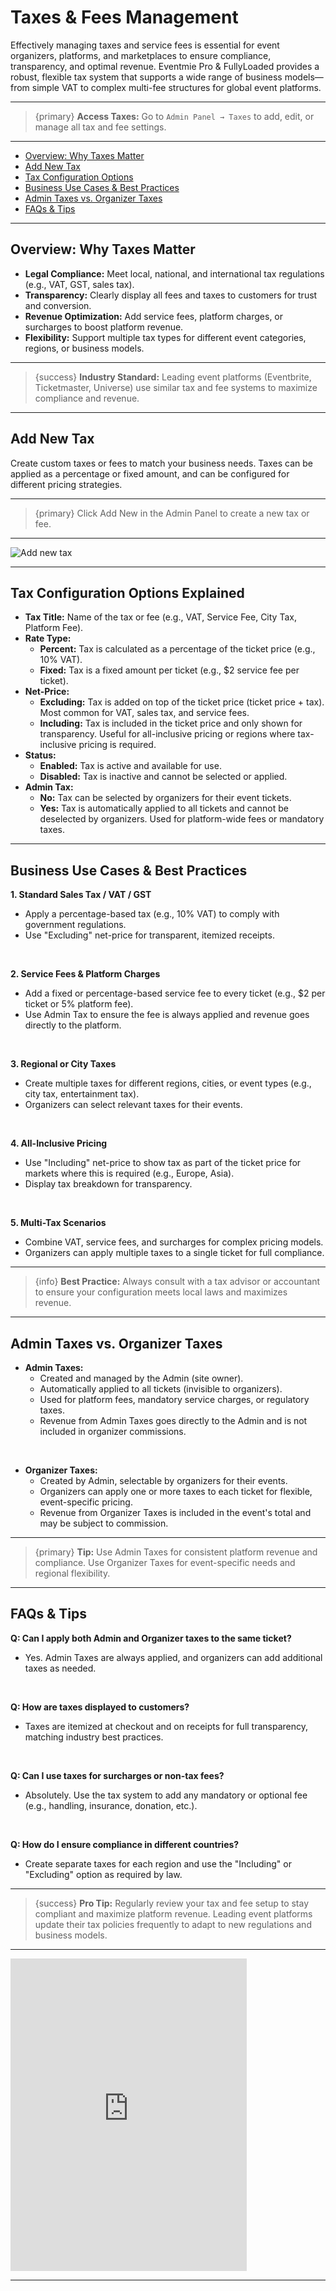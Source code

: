 # Taxes & Fees Management

Effectively managing taxes and service fees is essential for event organizers, platforms, and marketplaces to ensure compliance, transparency, and optimal revenue. Eventmie Pro & FullyLoaded provides a robust, flexible tax system that supports a wide range of business models—from simple VAT to complex multi-fee structures for global event platforms.

---

>{primary} **Access Taxes:** Go to `Admin Panel → Taxes` to add, edit, or manage all tax and fee settings.

---

- [Overview: Why Taxes Matter](#overview-why-taxes-matter)
- [Add New Tax](#add-new-tax)
- [Tax Configuration Options](#tax-configuration-options)
- [Business Use Cases & Best Practices](#business-use-cases--best-practices)
- [Admin Taxes vs. Organizer Taxes](#admin-taxes-vs-organizer-taxes)
- [FAQs & Tips](#faqs--tips)

---

<a name="overview-why-taxes-matter"></a>
## Overview: Why Taxes Matter

- **Legal Compliance:** Meet local, national, and international tax regulations (e.g., VAT, GST, sales tax).
- **Transparency:** Clearly display all fees and taxes to customers for trust and conversion.
- **Revenue Optimization:** Add service fees, platform charges, or surcharges to boost platform revenue.
- **Flexibility:** Support multiple tax types for different event categories, regions, or business models.

---

> {success} **Industry Standard:** Leading event platforms (Eventbrite, Ticketmaster, Universe) use similar tax and fee systems to maximize compliance and revenue.

---

<a name="add-new-tax"></a>
## Add New Tax

Create custom taxes or fees to match your business needs. Taxes can be applied as a percentage or fixed amount, and can be configured for different pricing strategies.

---

>{primary} Click <larecipe-button radius="half" type="success">Add New</larecipe-button> in the Admin Panel to create a new tax or fee.

---

![Add new tax](/images/v3/How-to-create-tax-in-EPF-image-2.webp "Add new tax")

---

<a name="tax-configuration-options"></a>
## Tax Configuration Options Explained

- **Tax Title:** Name of the tax or fee (e.g., VAT, Service Fee, City Tax, Platform Fee).
- **Rate Type:**
    - **Percent:** Tax is calculated as a percentage of the ticket price (e.g., 10% VAT).
    - **Fixed:** Tax is a fixed amount per ticket (e.g., $2 service fee per ticket).
- **Net-Price:**
    - **Excluding:** Tax is added on top of the ticket price (ticket price + tax). Most common for VAT, sales tax, and service fees.
    - **Including:** Tax is included in the ticket price and only shown for transparency. Useful for all-inclusive pricing or regions where tax-inclusive pricing is required.
- **Status:**
    - **Enabled:** Tax is active and available for use.
    - **Disabled:** Tax is inactive and cannot be selected or applied.
- **Admin Tax:**
    - **No:** Tax can be selected by organizers for their event tickets.
    - **Yes:** Tax is automatically applied to all tickets and cannot be deselected by organizers. Used for platform-wide fees or mandatory taxes.

---

<a name="business-use-cases--best-practices"></a>
## Business Use Cases & Best Practices

**1. Standard Sales Tax / VAT / GST**
- Apply a percentage-based tax (e.g., 10% VAT) to comply with government regulations.
- Use "Excluding" net-price for transparent, itemized receipts.

<br>

**2. Service Fees & Platform Charges**
- Add a fixed or percentage-based service fee to every ticket (e.g., $2 per ticket or 5% platform fee).
- Use Admin Tax to ensure the fee is always applied and revenue goes directly to the platform.

<br>

**3. Regional or City Taxes**
- Create multiple taxes for different regions, cities, or event types (e.g., city tax, entertainment tax).
- Organizers can select relevant taxes for their events.

<br>

**4. All-Inclusive Pricing**
- Use "Including" net-price to show tax as part of the ticket price for markets where this is required (e.g., Europe, Asia).
- Display tax breakdown for transparency.

<br>

**5. Multi-Tax Scenarios**
- Combine VAT, service fees, and surcharges for complex pricing models.
- Organizers can apply multiple taxes to a single ticket for full compliance.

---

> {info} **Best Practice:** Always consult with a tax advisor or accountant to ensure your configuration meets local laws and maximizes revenue.

---

<a name="admin-taxes-vs-organizer-taxes"></a>
## Admin Taxes vs. Organizer Taxes

- **Admin Taxes:**
    - Created and managed by the Admin (site owner).
    - Automatically applied to all tickets (invisible to organizers).
    - Used for platform fees, mandatory service charges, or regulatory taxes.
    - Revenue from Admin Taxes goes directly to the Admin and is not included in organizer commissions.

<br>

- **Organizer Taxes:**
    - Created by Admin, selectable by organizers for their events.
    - Organizers can apply one or more taxes to each ticket for flexible, event-specific pricing.
    - Revenue from Organizer Taxes is included in the event's total and may be subject to commission.

---

> {primary} **Tip:** Use Admin Taxes for consistent platform revenue and compliance. Use Organizer Taxes for event-specific needs and regional flexibility.

---

<a name="faqs--tips"></a>
## FAQs & Tips

**Q: Can I apply both Admin and Organizer taxes to the same ticket?**
- Yes. Admin Taxes are always applied, and organizers can add additional taxes as needed.

<br>

**Q: How are taxes displayed to customers?**
- Taxes are itemized at checkout and on receipts for full transparency, matching industry best practices.

<br>

**Q: Can I use taxes for surcharges or non-tax fees?**
- Absolutely. Use the tax system to add any mandatory or optional fee (e.g., handling, insurance, donation, etc.).

<br>

**Q: How do I ensure compliance in different countries?**
- Create separate taxes for each region and use the "Including" or "Excluding" option as required by law.

---

> {success} **Pro Tip:** Regularly review your tax and fee setup to stay compliant and maximize platform revenue. Leading event platforms update their tax policies frequently to adapt to new regulations and business models.

---

<iframe width="75%" height="500" src="https://www.youtube.com/embed/0BE4PUqxNQc?si=IRGCVhB--QGUDLt0" title="YouTube video player" frameborder="0" allow="accelerometer; autoplay; clipboard-write; encrypted-media; gyroscope; picture-in-picture; web-share" referrerpolicy="strict-origin-when-cross-origin" allowfullscreen></iframe>

---